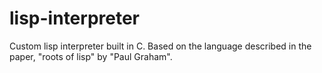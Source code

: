 # lisp-interpreter
Custom lisp interpreter built in C. Based on the language described in the paper, "roots of lisp"  by "Paul Graham".
